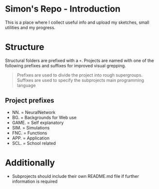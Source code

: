 # Simon's Repo - Introduction
This is a place where I collect useful info and upload my
sketches, small utilities and my progress.

# Structure
Structural folders are prefixed with a `+`.
Projects are named with one of the following prefixes and suffixes for improved visual grepping.
> Prefixes are used to divide the project into rough supergroups.
> Suffixes are used to specify the subprojects main programming language

## Project prefixes
- NN.   = NeuralNetwork
- BG.   = Backgrounds for Web use
- GAME. = Self explanatory
- SIM.  = Simulations
- FNC.  = Functions
- APP.  = Application
- SCL.  = School related


# Additionally
- Subprojects should include their own README.md file if further information is required
